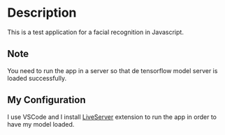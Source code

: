 # Description

This is a test application for a facial recognition in Javascript.

## Note

You need to run the app in a server so that de tensorflow model server is loaded successfully.

## My Configuration

I use VSCode and I install [LiveServer](https://marketplace.visualstudio.com/items?itemName=ritwickdey.LiveServer) extension to run the app in order to have my model loaded.
